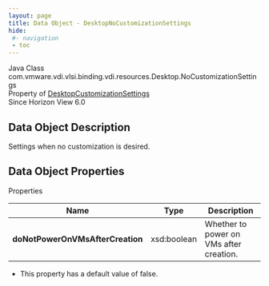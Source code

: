 ```yaml
---
layout: page
title: Data Object - DesktopNoCustomizationSettings
hide:
 #- navigation
 - toc
---
```






Java Class
    com.vmware.vdi.vlsi.binding.vdi.resources.Desktop.NoCustomizationSettings  
Property of
     [DesktopCustomizationSettings](vdi.resources.Desktop.CustomizationSettings.md#field_detail)  
Since 
    Horizon View 6.0

## Data Object Description 

Settings when no customization is desired. 

## Data Object Properties

Properties

Name |  Type |  Description   
---|---|---  
**doNotPowerOnVMsAfterCreation**|  xsd:boolean|  Whether to power on VMs after creation.   


  * This property has a default value of false.

  
  
  
   
  
  

